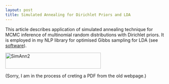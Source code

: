 ```yaml
---
layout: post
title: Simulated Annealing for Dirichlet Priors and LDA
---
```


This article describes application of simulated annealing technique for MCMC inference of multinomial random distributions with Dirichlet priors. It is employed in my NLP library for optimised Gibbs sampling for LDA (see <a href="{{ site.baseurl }}software">software</a>).

<img src="{{ site.baseurl }}resources/images/SimAnn2.png" alt="SimAnn2" width="300" height="50" class="alignnone size-full wp-image-193" />

(Sorry, I am in the process of creting a PDF from the old webpage.)

